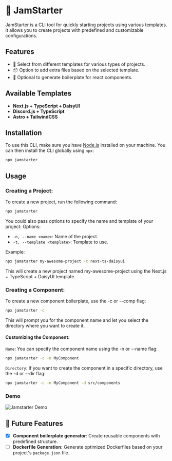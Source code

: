 # 🍊 JamStarter

JamStarter is a CLI tool for quickly starting projects using various templates. It allows you to create projects with predefined and customizable configurations.

## Features

- 🎨 Select from different templates for various types of projects.
- 📦 Option to add extra files based on the selected template.
- 🧩 Optional to generate boilerplate for react components.

## Available Templates

- **Next.js + TypeScript + DaisyUI**
- **Discord.js + TypeScript**
- **Astro + TailwindCSS**

## Installation

To use this CLI, make sure you have [Node.js](https://nodejs.org/) installed on your machine. You can then install the CLI globally using `npx`:

```bash
npx jamstarter
```

## Usage

### Creating a Project:

To create a new project, run the following command:

```bash
npx jamstarter
```

You could also pass options to specify the name and template of your project:
Options:

- `-n, --name <name>`: Name of the project.
- `-t, --template <template>`: Template to use.

Example:

```bash
npx jamstarter my-awesome-project -t next-ts-daisyui
```

This will create a new project named my-awesome-project using the Next.js + TypeScript + DaisyUI template.

### Creating a Component:

To create a new component boilerplate, use the -c or --comp flag:

```bash
npx jamstarter -c
```

This will prompt you for the component name and let you select the directory where you want to create it.

#### Customizing the Component:

`Name`: You can specify the component name using the -n or --name flag:

```bash
npx jamstarter -c -n MyComponent
```

`Directory`: If you want to create the component in a specific directory, use the -d or --dir flag:

```bash
npx jamstarter -c -n MyComponent -d src/components
```

### Demo

<img src="./assets/jamstarter.gif" alt="Jamstarter Demo">

## 🚀 Future Features

- [x] **Component boilerplate generator**: Create reusable components with predefined structure.
- [ ] **Dockerfile Generation:** Generate optimized Dockerfiles based on your project's `package.json` file.
